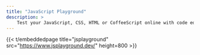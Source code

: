 ```yaml
---
title: "JavaScript Playground"
description: >
    Test your JavaScript, CSS, HTML or CoffeeScript online with code editor.
---
```


{{< t/embeddedpage title="jsplayground" src="https://www.jsplayground.dev/" height=800 >}}
